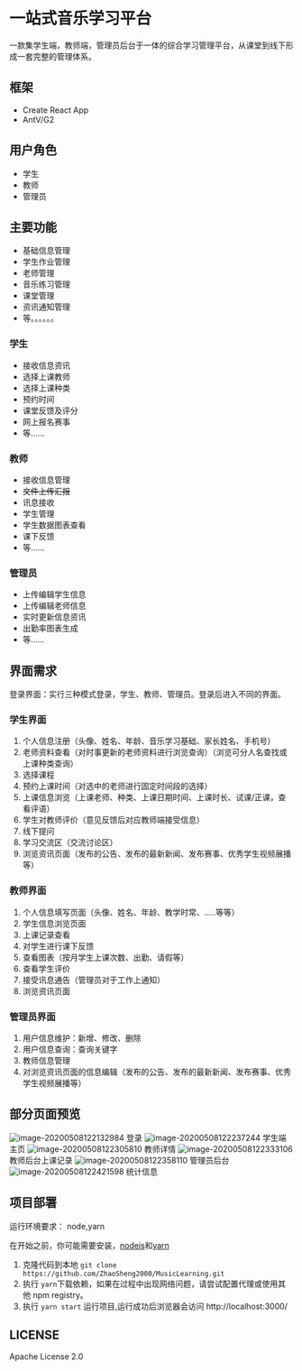 # 一站式音乐学习平台

一款集学生端，教师端，管理员后台于一体的综合学习管理平台，从课堂到线下形成一套完整的管理体系。

## 框架
- Create React App
- AntV/G2

## 用户角色
- 学生
- 教师
- 管理员

## 主要功能
- 基础信息管理
- 学生作业管理
- 老师管理
- 音乐练习管理
- 课堂管理
- 资讯通知管理
- 等。。。。。。

### 学生
- 接收信息资讯
- 选择上课教师
- 选择上课种类
- 预约时间
- 课堂反馈及评分
- 网上报名赛事
- 等...... 

### 教师
- 接收信息管理
- ~~文件上传汇报~~ 
- 讯息接收
- 学生管理
- 学生数据图表查看
- 课下反馈
- 等......

### 管理员
- 上传编辑学生信息
- 上传编辑老师信息
- 实时更新信息资讯
- 出勤率图表生成
- 等......

## 界面需求
登录界面：实行三种模式登录，学生、教师、管理员。登录后进入不同的界面。
### 学生界面
1. 个人信息注册（头像、姓名、年龄、音乐学习基础、家长姓名、手机号）
2. 老师资料查看（对时事更新的老师资料进行浏览查询）（浏览可分人名查找或上课种类查询）
3. 选择课程
4. 预约上课时间（对选中的老师进行固定时间段的选择）
5. 上课信息浏览（上课老师、种类、上课日期时间、上课时长、试课/正课，查看评语）
6. 学生对教师评价（意见反馈后对应教师端接受信息）
7. 线下提问
8. 学习交流区（交流讨论区）
9. 浏览资讯页面（发布的公告、发布的最新新闻、发布赛事、优秀学生视频展播等）

### 教师界面
1. 个人信息填写页面（头像、姓名、年龄、教学时常、.....等等）
2. 学生信息浏览页面
3. 上课记录查看
4. 对学生进行课下反馈
5. 查看图表（按月学生上课次数、出勤、请假等）
6. 查看学生评价
7. 接受讯息通告（管理员对于工作上通知）
8. 浏览资讯页面

### 管理员界面
1. 用户信息维护：新增、修改、删除
2. 用户信息查询：查询关键字
3. 教师信息管理
3. 对浏览资讯页面的信息编辑（发布的公告、发布的最新新闻、发布赛事、优秀学生视频展播等）

## 部分页面预览
![image-20200508122132984](https://tva1.sinaimg.cn/large/007S8ZIlly1gekxbpkud0j30ho09mdn1.jpg)
登录
![image-20200508122237244](https://tva1.sinaimg.cn/large/007S8ZIlly1gekxcsmcxvj30i009o0xw.jpg)
学生端主页
![image-20200508122305810](https://tva1.sinaimg.cn/large/007S8ZIlly1gekxdb62lpj30hu09rmzl.jpg)
教师详情
![image-20200508122333106](https://tva1.sinaimg.cn/large/007S8ZIlly1gekxdr9hnjj30pj0duwhx.jpg)
教师后台上课记录
![image-20200508122358110](https://tva1.sinaimg.cn/large/007S8ZIlly1gekxe8bmi6j30po0dvtag.jpg)
管理员后台
![image-20200508122421598](https://tva1.sinaimg.cn/large/007S8ZIlly1gekxeln1rwj30pn0dwq47.jpg)
统计信息

## 项目部署
运行环境要求： node,yarn

在开始之前，你可能需要安装，[nodejs](https://nodejs.org/en/)和[yarn](https://yarnpkg.com/zh-Hans/docs/install)
1. 克隆代码到本地
`git clone https://github.com/ZhaoSheng2000/MusicLearning.git`
2. 执行 `yarn`下载依赖，如果在过程中出现网络问题，请尝试配置代理或使用其他 npm registry。
3. 执行 `yarn start` 运行项目,运行成功后浏览器会访问 http://localhost:3000/ 
## LICENSE
Apache License 2.0

